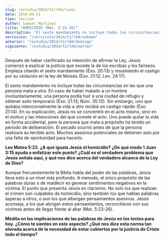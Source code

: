 ```yaml
---
slug: /estudia/2014/t2/l04/lunes
date: 2014-04-21
tipo: leccion
author: Samuel Martínez
title: "HOMICIDIO (Mat. 5:21-26)"
description: "El sexto mandamiento no incluye todas las circunstancias en las que una persona mata a otra. En caso de haber matado a un hombre involuntariamente, una persona podía huir a una ciudad de refugio y obtener asilo temporario (Éxo. 21:13; Núm. 35:12). Sin embargo, uno que quitaba intencionalmente la vida a otro recibía un castigo rápido (Éxo. 21:14)."
versiculo: "/versiculo/2014/t2/l04/sabado"
anterior: "/estudia/2014/t2/l04/domingo"
siguiente: "/estudia/2014/t2/l04/martes"
---
```


Después de haber clarificado su intención de afirmar la Ley, Jesús comenzó a explicar la justicia que excede la de los escribas y los fariseos. Empieza citando el sexto mandamiento (Éxo. 20:13) y resumiendo el castigo por su violación en la ley de Moisés (Éxo. 21:12; Lev. 24:17).

El sexto mandamiento no incluye todas las circunstancias en las que una persona mata a otra. En caso de haber matado a un hombre involuntariamente, una persona podía huir a una ciudad de refugio y obtener asilo temporario (Éxo. 21:13; Núm. 35:12). Sin embargo, uno que quitaba intencionalmente la vida a otro recibía un castigo rápido (Éxo. 21:14). En su explicación, Jesús no se concentró en el acto mismo, sino en el motivo y las intenciones del que comete el acto. Uno puede quitar la vida en forma accidental, pero la persona que mata a propósito ha tenido un período de deliberación. El pecado ocurrió antes de que la persona realizara su terrible acto. Muchos asesinos potenciales se detienen solo por una falta de oportunidad para hacerlo.

**Lee Mateo 5:22. ¿A qué iguala Jesús el homicidio? ¿De qué modo 1 Juan 3:15 ayuda a enfatizar este punto? ¿Cuál es el verdadero problema que Jesús señala aquí, y qué nos dice acerca del verdadero alcance de la Ley de Dios?**

Aunque frecuentemente la Biblia habla del poder de las palabras, Jesús lleva esto a un nivel más profundo. A menudo, el único propósito de las palabras duras o de maldecir es generar sentimientos negativos en la víctima. El punto que presenta Jesús es clarísimo. No solo los que realizan el crimen son culpables de homicidio, sino también los que hablan palabras ásperas a otros, o aun los que albergan pensamientos asesinos. Jesús aconseja, a los que abrigan estos pensamientos, reconciliarse con sus víctimas antes de llegar frente al altar (Mat. 5:23-26).

**Medita en las implicaciones de las palabras de Jesús en los textos para hoy. ¿Cómo te sientes en este aspecto? ¿Qué nos dice esta norma tan elevada acerca de la necesidad de estar cubiertos por la justicia de Cristo todo el tiempo?**
